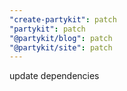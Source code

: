 ```yaml
---
"create-partykit": patch
"partykit": patch
"@partykit/blog": patch
"@partykit/site": patch
---
```


update dependencies
